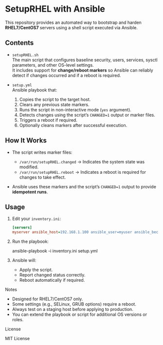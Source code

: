 # SetupRHEL with Ansible

This repository provides an automated way to bootstrap and harden **RHEL7/CentOS7** servers using a shell script executed via Ansible.

## Contents

- `setupRHEL.sh`  
  The main script that configures baseline security, users, services, sysctl parameters, and other OS-level settings.  
  It includes support for **change/reboot markers** so Ansible can reliably detect if changes occurred and if a reboot is required.

- `setup.yml`  
  Ansible playbook that:
  1. Copies the script to the target host.
  2. Clears any previous state markers.
  3. Runs the script in non-interactive mode (`yes` argument).
  4. Detects changes using the script’s `CHANGED=1` output or marker files.
  5. Triggers a reboot if required.
  6. Optionally cleans markers after successful execution.

## How It Works

- The script writes marker files:
  - `/var/run/setupRHEL.changed` → Indicates the system state was modified.
  - `/var/run/setupRHEL.reboot` → Indicates a reboot is required for changes to take effect.

- Ansible uses these markers and the script’s `CHANGED=1` output to provide **idempotent runs**.

## Usage

1. Edit your `inventory.ini`:

   ```ini
   [servers]
   myserver ansible_host=192.168.1.100 ansible_user=myuser ansible_become=true
   ```

2. Run the playbook:

   ansible-playbook -i inventory.ini setup.yml

3. Ansible will:
   - Apply the script.
   - Report changed status correctly.
   - Reboot automatically if required.

Notes

- Designed for RHEL7/CentOS7 only.
- Some settings (e.g., SELinux, GRUB options) require a reboot.
- Always test on a staging host before applying to production.
- You can extend the playbook or script for additional OS versions or roles.

License

MIT License